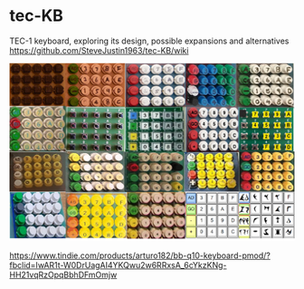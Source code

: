 # tec-KB
TEC-1 keyboard, exploring its design, possible expansions and alternatives
https://github.com/SteveJustin1963/tec-KB/wiki

![](https://github.com/SteveJustin1963/tec-KB/blob/master/pics/kb-fun.png)

https://www.tindie.com/products/arturo182/bb-q10-keyboard-pmod/?fbclid=IwAR1t-W0DrUagAI4YKQwu2w6RRxsA_6cYkzKNg-HH21vqRzOpqBbhDFmOmjw


